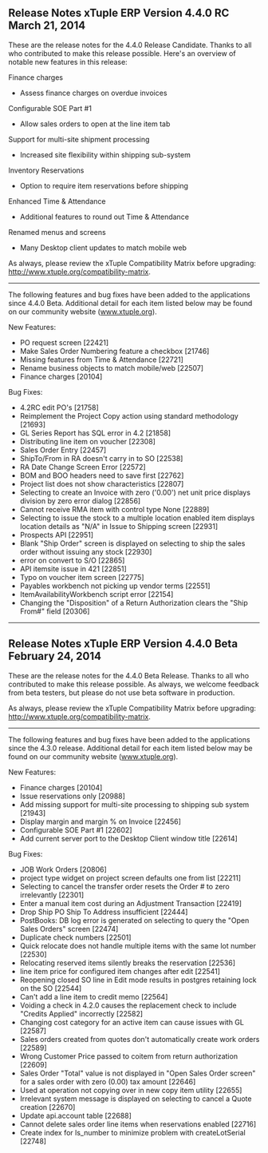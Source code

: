 Release Notes
xTuple ERP
Version 4.4.0 RC
March 21, 2014
----------------------------------

These are the release notes for the 4.4.0 Release Candidate. Thanks
to all who contributed to make this release possible. Here's an 
overview of notable new features in this release:

Finance charges
  * Assess finance charges on overdue invoices

Configurable SOE Part #1
  * Allow sales orders to open at the line item tab

Support for multi-site shipment processing
  * Increased site flexibility within shipping sub-system

Inventory Reservations
  * Option to require item reservations before shipping
  
Enhanced Time & Attendance
  * Additional features to round out Time & Attendance

Renamed menus and screens
  * Many Desktop client updates to match mobile web

As always, please review the xTuple Compatibility Matrix before
upgrading: http://www.xtuple.org/compatibility-matrix.

----------------------------------

The following features and bug fixes have been added to the
applications since 4.4.0 Beta. Additional detail for
each item listed below may be found on our community
website (www.xtuple.org).

New Features:

* PO request screen [22421]
* Make Sales Order Numbering feature a checkbox [21746]
* Missing features from Time & Attendance [22721]
* Rename business objects to match mobile/web [22507]
* Finance charges [20104]

Bug Fixes:

* 4.2RC edit PO's [21758]
* Reimplement the Project Copy action using standard methodology 
[21693]
* GL Series Report has SQL error in 4.2 [21858]
* Distributing line item on voucher [22308]
* Sales Order Entry [22457]
* ShipTo/From in RA doesn't carry in to SO [22538]
* RA Date Change Screen Error [22572]
* BOM and BOO headers need to save first [22762]
* Project list does not show characteristics [22807]
* Selecting to create an Invoice with zero ('0.00') net unit price 
displays division by zero error dialog [22856]
* Cannot receive RMA item with control type None [22889]
* Selecting to issue the stock to a multiple location enabled item 
displays location details as "N/A" in Issue to Shipping screen 
[22931]
* Prospects API [22951]
* Blank "Ship Order" screen is displayed on selecting to ship the 
sales order without issuing any stock [22930]
* error on convert to S/O [22865]
* API itemsite issue in 421 [22851]
* Typo on voucher item screen [22775]
* Payables workbench not picking up vendor terms [22551]
* ItemAvailabilityWorkbench script error [22154]
* Changing the "Disposition" of a Return Authorization clears the 
"Ship From#" field [20306]


----------------------------------
Release Notes
xTuple ERP
Version 4.4.0 Beta
February 24, 2014
----------------------------------

These are the release notes for the 4.4.0 Beta Release. Thanks
to all who contributed to make this release possible. As always, 
we welcome feedback from beta testers, but please do not use beta 
software in production.

As always, please review the xTuple Compatibility Matrix before
upgrading: http://www.xtuple.org/compatibility-matrix.

----------------------------------

The following features and bug fixes have been added to the
applications since the 4.3.0 release. Additional detail for
each item listed below may be found on our community
website (www.xtuple.org).

New Features:

* Finance charges [20104]
* Issue reservations only [20988]
* Add missing support for multi-site processing to shipping sub 
system [21943]
* Display margin and margin % on Invoice [22456]
* Configurable SOE Part #1 [22602]
* Add current server port to the Desktop Client window title [22614]

Bug Fixes:

* JOB Work Orders [20806]
* project type widget on project screen defaults one from list 
[22211]
* Selecting to cancel the transfer order resets the Order # to zero 
irrelevantly [22301]
* Enter a manual item cost during an Adjustment Transaction [22419]
* Drop Ship PO Ship To Address insufficient [22444]
* PostBooks: DB log error is generated on selecting to query the 
"Open Sales Orders" screen [22474]
* Duplicate check numbers [22501]
* Quick relocate does not handle multiple items with the same lot 
number [22530]
* Relocating reserved items silently breaks the reservation [22536]
* line item price for configured item changes after edit [22541]
* Reopening closed SO line in Edit mode results in postgres 
retaining lock on the SO [22544]
* Can't add a line item to credit memo [22564]
* Voiding a check in 4.2.0 causes the replacement check to include 
"Credits Applied" incorrectly [22582]
* Changing cost category for an active item can cause issues with 
GL [22587]
* Sales orders created from quotes don't automatically create work 
orders [22589]
* Wrong Customer Price passed to coitem from return authorization 
[22609]
* Sales Order "Total" value is not displayed in "Open Sales Order 
screen" for a sales order with zero (0.00) tax amount [22646]
* Used at operation not copying over in new copy item utility [22655]
* Irrelevant system message is displayed on selecting to cancel a 
Quote creation [22670]
* Update api.account table [22688]
* Cannot delete sales order line items when reservations enabled 
[22716]
* Create index for ls_number to minimize problem with createLotSerial 
[22748]